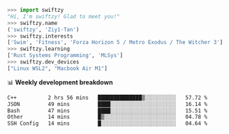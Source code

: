 ```python
>>> import swiftzy
"Hi, I'm swiftzy! Glad to meet you!"
>>> swiftzy.name
('swiftzy', 'Ziy1-Tan')
>>> swiftzy.interests
['Swim', 'Fitness', 'Forza Horizon 5 / Metro Exodus / The Witcher 3']
>>> swiftzy.learning
['Rust Systems Programming', 'MLSys']
>>> swiftzy.dev_devices
["Linux WSL2", "Macbook Air M1"]
```
📊 **Weekly development breakdown**
<!--START_SECTION:waka-->

```txt
C++          2 hrs 56 mins   ██████████████▒░░░░░░░░░░   57.72 %
JSON         49 mins         ████░░░░░░░░░░░░░░░░░░░░░   16.14 %
Bash         47 mins         ████░░░░░░░░░░░░░░░░░░░░░   15.51 %
Other        14 mins         █▒░░░░░░░░░░░░░░░░░░░░░░░   04.78 %
SSH Config   14 mins         █░░░░░░░░░░░░░░░░░░░░░░░░   04.64 %
```

<!--END_SECTION:waka-->
